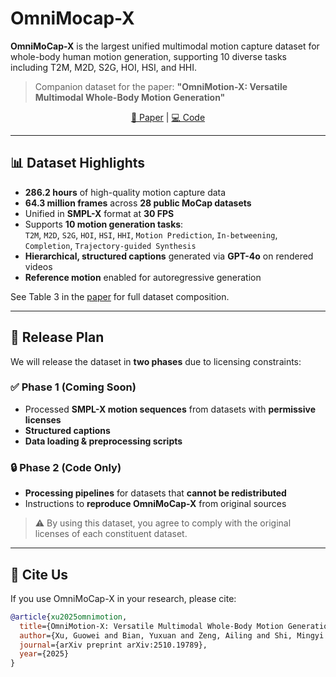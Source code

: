 # OmniMocap-X

**OmniMoCap-X** is the largest unified multimodal motion capture dataset for whole-body human motion generation, supporting 10 diverse tasks including T2M, M2D, S2G, HOI, HSI, and HHI.

> Companion dataset for the paper: **"OmniMotion-X: Versatile Multimodal Whole-Body Motion Generation"**

<p align="center">
  <a href="https://arxiv.org/abs/2510.19789">📜 Paper</a> |
  <a href="https://github.com/GuoweiXu368/OmniMotion-X">💻 Code</a>
</p>

---

## 📊 Dataset Highlights

- **286.2 hours** of high-quality motion capture data
- **64.3 million frames** across **28 public MoCap datasets**
- Unified in **SMPL-X** format at **30 FPS**
- Supports **10 motion generation tasks**:  
  `T2M`, `M2D`, `S2G`, `HOI`, `HSI`, `HHI`, `Motion Prediction`, `In-betweening`, `Completion`, `Trajectory-guided Synthesis`
- **Hierarchical, structured captions** generated via **GPT-4o** on rendered videos
- **Reference motion** enabled for autoregressive generation

See Table 3 in the [paper](https://arxiv.org/abs/2510.19789) for full dataset composition.

---

## 🚧 Release Plan

We will release the dataset in **two phases** due to licensing constraints:

### ✅ Phase 1 (Coming Soon)
- Processed **SMPL-X motion sequences** from datasets with **permissive licenses**
- **Structured captions**
- **Data loading & preprocessing scripts**

### 🔒 Phase 2 (Code Only)
- **Processing pipelines** for datasets that **cannot be redistributed**
- Instructions to **reproduce OmniMoCap-X** from original sources

> ⚠️ By using this dataset, you agree to comply with the original licenses of each constituent dataset.

---

## 🤝 Cite Us

If you use OmniMoCap-X in your research, please cite:

```bibtex
@article{xu2025omnimotion,
  title={OmniMotion-X: Versatile Multimodal Whole-Body Motion Generation},
  author={Xu, Guowei and Bian, Yuxuan and Zeng, Ailing and Shi, Mingyi and Huang, Shaoli and Li, Wen and Duan, Lixin and Xu, Qiang},
  journal={arXiv preprint arXiv:2510.19789},
  year={2025}
}
